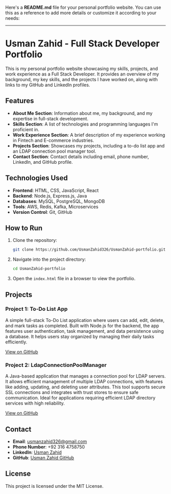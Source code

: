 Here's a **README.md** file for your personal portfolio website. You can use this as a reference to add more details or customize it according to your needs:

---

# Usman Zahid - Full Stack Developer Portfolio

This is my personal portfolio website showcasing my skills, projects, and work experience as a Full Stack Developer. It provides an overview of my background, my key skills, and the projects I have worked on, along with links to my GitHub and LinkedIn profiles.

## Features

- **About Me Section**: Information about me, my background, and my expertise in full-stack development.
- **Skills Section**: A list of technologies and programming languages I'm proficient in.
- **Work Experience Section**: A brief description of my experience working in Fintech and E-commerce industries.
- **Projects Section**: Showcases my projects, including a to-do list app and an LDAP connection pool manager tool.
- **Contact Section**: Contact details including email, phone number, LinkedIn, and GitHub profile.

## Technologies Used

- **Frontend**: HTML, CSS, JavaScript, React
- **Backend**: Node.js, Express.js, Java
- **Databases**: MySQL, PostgreSQL, MongoDB
- **Tools**: AWS, Redis, Kafka, Microservices
- **Version Control**: Git, GitHub

## How to Run

1. Clone the repository:
   ```bash
   git clone https://github.com/UsmanZahid326/UsmanZahid-portfolio.git
   ```

2. Navigate into the project directory:
   ```bash
   cd UsmanZahid-portfolio
   ```

3. Open the `index.html` file in a browser to view the portfolio.

## Projects

### Project 1: To-Do List App
A simple full-stack To-Do List application where users can add, edit, delete, and mark tasks as completed. Built with Node.js for the backend, the app features user authentication, task management, and data persistence using a database. It helps users stay organized by managing their daily tasks efficiently.

[View on GitHub](https://github.com/UsmanZahid326/ToDo-list-app)

### Project 2: LdapConnectionPoolManager
A Java-based application that manages a connection pool for LDAP servers. It allows efficient management of multiple LDAP connections, with features like adding, updating, and deleting user attributes. This tool supports secure SSL connections and integrates with trust stores to ensure safe communication. Ideal for applications requiring efficient LDAP directory services with high reliability.

[View on GitHub](https://github.com/UsmanZahid326/LdapConnectionPoolManager)

## Contact

- **Email**: usmanzahid326@gmail.com
- **Phone Number**: +92 316 4758750
- **LinkedIn**: [Usman Zahid](https://www.linkedin.com/in/usman-zahid-71abaa210/)
- **GitHub**: [Usman Zahid GitHub](https://github.com/UsmanZahid326)

## License

This project is licensed under the MIT License.